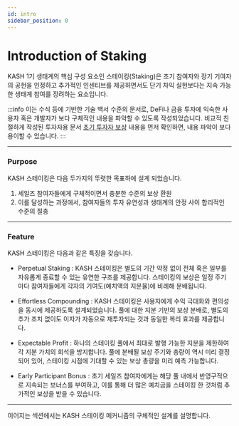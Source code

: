 ```yaml
---
id: intro
sidebar_position: 0
---
```


# Introduction of Staking

KASH 1기 생태계의 핵심 구성 요소인 스테이킹(Staking)은 초기 참여자와 장기 기여자의 공헌을 인정하고 추가적인 인센티브를 제공하면서도 단기 차익 실현보다는 지속 가능한 생태계 참여를 장려하는 요소입니다.

:::info
이는 수식 등에 기반한 기술 백서 수준의 문서로, DeFi나 금융 투자에 익숙한 사용자 혹은 개발자가 보다 구체적인 내용을 파악할 수 있도록 작성되었습니다. 비교적 친절하게 작성된 투자자용 문서 [초기 투자자 보상](/whitepaper/KASH-mechanism/staking-&-reward) 내용을 먼저 확인하면, 내용 파악이 보다 용이할 수 있습니다. 
:::

---

### Purpose

KASH 스테이킹은 다음 두가지의 뚜렷한 목표하에 설계 되었습니다.
1. 세일즈 참여자들에게 구체적이면서 충분한 수준의 보상 환원
2. 이를 달성하는 과정에서, 참여자들의 투자 유연성과 생태계의 안정 사이 합리적인 수준의 절충

---

### Feature

KASH 스테이킹은 다음과 같은 특징을 갖습니다.

+ Perpetual Staking : KASH 스테이킹은 별도의 기간 약정 없이 전체 혹은 일부를 자유롭게 종료할 수 있는 유연한 구조를 제공합니다. 스테이킹의 보상은 일정 주기마다 참여자들에게 각자의 기여도(예치액의 지분율)에 비례해 분배됩니다.

+ Effortless Compounding : KASH 스테이킹은 사용자에게 수익 극대화와 편의성을 동시에 제공하도록 설계되었습니다. 풀에 대한 지분 기반의 보상 분배로, 별도의 추가 조치 없이도 이자가 자동으로 재투자되는 것과 동일한 복리 효과를 제공합니다.

+ Expectable Profit : 하나의 스테이킹 풀에서 최대로 발행 가능한 지분을 제한하여 각 지분 가치의 희석을 방지합니다. 풀에 분배될 보상 주기와 총량이 역시 미리 결정되어 있어, 스테이킹 시점에 기대할 수 있는 보상 총량을 미리 예측 가능합니다.

+ Early Participant Bonus : 초기 세일즈 참여자에게는 해당 풀 내에서 반영구적으로 지속되는 보너스를 부여하고, 이를 통해 더 많은 예치금을 스테이킹 한 것처럼 추가적인 보상을 받을 수 있습니다.

---

이어지는 섹션에서는 KASH 스테이킹 메커니즘의 구체적인 설계를 설명합니다.